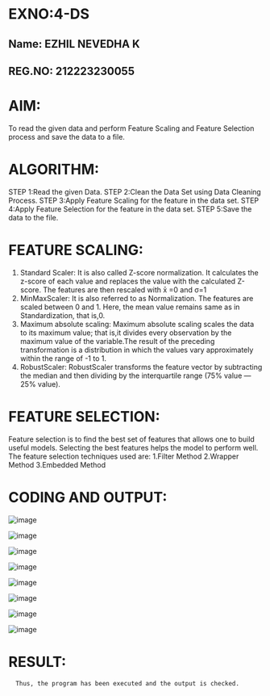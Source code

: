 # EXNO:4-DS
## Name: EZHIL NEVEDHA K
## REG.NO: 212223230055
# AIM:
To read the given data and perform Feature Scaling and Feature Selection process and save the
data to a file.

# ALGORITHM:
STEP 1:Read the given Data.
STEP 2:Clean the Data Set using Data Cleaning Process.
STEP 3:Apply Feature Scaling for the feature in the data set.
STEP 4:Apply Feature Selection for the feature in the data set.
STEP 5:Save the data to the file.

# FEATURE SCALING:
1. Standard Scaler: It is also called Z-score normalization. It calculates the z-score of each value and replaces the value with the calculated Z-score. The features are then rescaled with x̄ =0 and σ=1
2. MinMaxScaler: It is also referred to as Normalization. The features are scaled between 0 and 1. Here, the mean value remains same as in Standardization, that is,0.
3. Maximum absolute scaling: Maximum absolute scaling scales the data to its maximum value; that is,it divides every observation by the maximum value of the variable.The result of the preceding transformation is a distribution in which the values vary approximately within the range of -1 to 1.
4. RobustScaler: RobustScaler transforms the feature vector by subtracting the median and then dividing by the interquartile range (75% value — 25% value).

# FEATURE SELECTION:
Feature selection is to find the best set of features that allows one to build useful models. Selecting the best features helps the model to perform well.
The feature selection techniques used are:
1.Filter Method
2.Wrapper Method
3.Embedded Method

# CODING AND OUTPUT:

![image](https://github.com/user-attachments/assets/63c42e2f-fc60-4855-8a6c-e2aa0c5abb98)

![image](https://github.com/user-attachments/assets/c14ac313-1e20-4b2e-80f3-40bab9ca2bc6)

![image](https://github.com/user-attachments/assets/42763bf8-fb3e-4806-906a-213a7c9f7bf2)

![image](https://github.com/user-attachments/assets/ca2ca7dc-83be-4a9b-8b18-6a8c789fa288)

![image](https://github.com/user-attachments/assets/1bea1ab1-a652-43f7-9a5f-4950bc6e55c0)

![image](https://github.com/user-attachments/assets/531d28ed-63c4-4512-89ef-27ee50d56ae8)

![image](https://github.com/user-attachments/assets/1a703b5d-6454-4e4b-8169-93fc0e93f4a5)

![image](https://github.com/user-attachments/assets/2acea4b2-1d27-47ca-8c8d-0f7e72a04f26)


# RESULT:
      Thus, the program has been executed and the output is checked.
